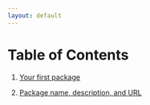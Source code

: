```yaml
---
layout: default
---
```


# Table of Contents

1. [Your first package](first_package.md)

2. [Package name, description, and URL](package_description.md)

